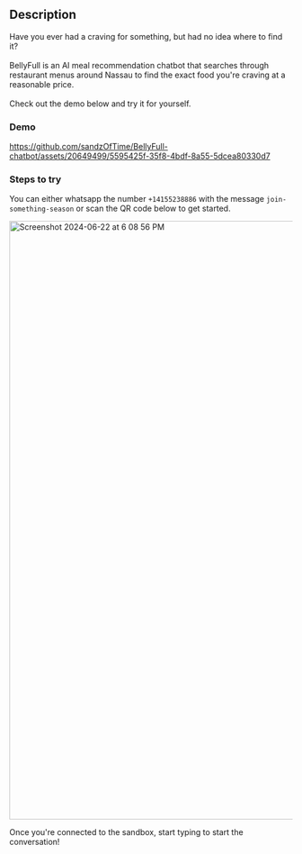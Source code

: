## Description

Have you ever had a craving for something, but had no idea where to find it?\
\
BellyFull is an AI meal recommendation chatbot that searches through restaurant menus around Nassau to find the exact food you're craving at a reasonable price.\
\
Check out the demo below and try it for yourself.

### Demo

https://github.com/sandzOfTime/BellyFull-chatbot/assets/20649499/5595425f-35f8-4bdf-8a55-5dcea80330d7


### Steps to try

You can either whatsapp the number `+14155238886` with the message `join-something-season` or scan the QR code below to get started.


<img width="1063" alt="Screenshot 2024-06-22 at 6 08 56 PM" src="https://github.com/sandzOfTime/BellyFull-chatbot/assets/20649499/c424a14e-f475-449a-a714-a8508cb5af33">

Once you're connected to the sandbox, start typing to start the conversation!

